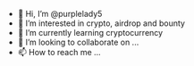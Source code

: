 - 👋 Hi, I’m @purplelady5
- 👀 I’m interested in crypto, airdrop and bounty
- 🌱 I’m currently learning cryptocurrency
- 💞️ I’m looking to collaborate on ...
- 📫 How to reach me ...

<!---
purplelady5/purplelady5 is a ✨ special ✨ repository because its `README.md` (this file) appears on your GitHub profile.
You can click the Preview link to take a look at your changes.
--->
